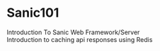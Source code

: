# Sanic101
Introduction To Sanic Web Framework/Server
<br>
Introduction to caching api responses using Redis
